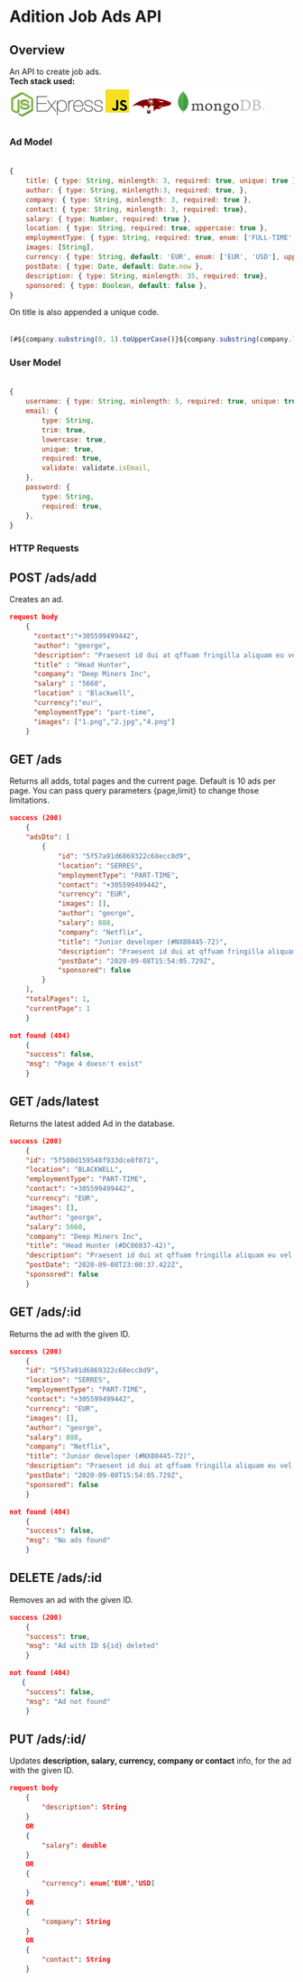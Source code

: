 # Adition Job Ads API

## Overview

An API to create job ads.</br>
**Tech stack used:**</br>
![Alt text](/screenshots/teckstack.png "1")

### Ad Model

```javascript

{
    title: { type: String, minlength: 3, required: true, unique: true },
    author: { type: String, minlength:3, required: true, },
    company: { type: String, minlength: 3, required: true },
    contact: { type: String, minlength: 3, required: true},
    salary: { type: Number, required: true },
    location: { type: String, required: true, uppercase: true },
    employmentType: { type: String, required: true, enum: ['FULL-TIME', 'PART-TIME', 'FREELANCE', 'INTERNSHIP'], uppercase: true },
    images: [String],
    currency: { type: String, default: 'EUR', enum: ['EUR', 'USD'], uppercase: true, required:true },
    postDate: { type: Date, default: Date.now },
    description: { type: String, minlength: 35, required: true},
    sponsored: { type: Boolean, default: false },
}
```

On title is also appended a unique code.

```javascript

(#${company.substring(0, 1).toUpperCase()}${company.substring(company.length - 1, company.length).toUpperCase()}${Date.now().toString().substring(5, 10)}-${Date.now().toString().substring(10, 12)})
```

### User Model

```javascript

{
    username: { type: String, minlength: 5, required: true, unique: true },
    email: {
        type: String,
        trim: true,
        lowercase: true,
        unique: true,
        required: true,
        validate: validate.isEmail,
    },
    password: {
        type: String,
        required: true,
    },
}
```

### HTTP Requests

## POST /ads/add

Creates an ad.

```json
request body
    {
      "contact":"+305599499442",
      "author": "george",
      "description": "Praesent id dui at qffuam fringilla aliquam eu vel nunc. Donec porta erat ut pharetra feugiat. Integer iaculis augue ac mattis tempus. Nam scelerisque vffffulputate libffeaaraaao eget luctus. Sed sit amet cursus purdus.",
      "title" : "Head Hunter",
      "company": "Deep Miners Inc",
      "salary" : "5660",
      "location" : "Blackwell",
      "currency":"eur",
      "employmentType": "part-time",
      "images": ["1.png","2.jpg","4.png"]
    }

```

## GET /ads

Returns all adds, total pages and the current page. Default is 10 ads per page. You can pass query parameters {page,limit} to change those limitations.

```json
success (200)
    {
    "adsDto": [
        {
            "id": "5f57a91d6869322c68ecc8d9",
            "location": "SERRES",
            "employmentType": "PART-TIME",
            "contact": "+305599499442",
            "currency": "EUR",
            "images": [],
            "author": "george",
            "salary": 888,
            "company": "Netflix",
            "title": "Junior developer (#NX80445-72)",
            "description": "Praesent id dui at qffuam fringilla aliquam eu vel nunc. Donec porta erat ut pharetra feugiat. Integer iaculis augue ac mattis tempus. Nam scelerisque vffffulputate libffeaaraaao eget luctus. Sed sit amet cursus purdus.",
            "postDate": "2020-09-08T15:54:05.729Z",
            "sponsored": false
        }
    ],
    "totalPages": 1,
    "currentPage": 1
    }
```

```json
not found (404)
    {
    "success": false,
    "msg": "Page 4 doesn't exist"
    }
```

## GET /ads/latest

Returns the latest added Ad in the database.

```json
success (200)
    {
    "id": "5f580d159548f933dce8f071",
    "location": "BLACKWELL",
    "employmentType": "PART-TIME",
    "contact": "+305599499442",
    "currency": "EUR",
    "images": [],
    "author": "george",
    "salary": 5660,
    "company": "Deep Miners Inc",
    "title": "Head Hunter (#DC06037-42)",
    "description": "Praesent id dui at qffuam fringilla aliquam eu vel nunc. Donec porta erat ut pharetra feugiat. Integer iaculis augue ac mattis tempus. Nam scelerisque vffffulputate libffeaaraaao eget luctus. Sed sit amet cursus purdus.",
    "postDate": "2020-09-08T23:00:37.422Z",
    "sponsored": false
    }
```

## GET /ads/:id

Returns the ad with the given ID.

```json
success (200)
    {
    "id": "5f57a91d6869322c68ecc8d9",
    "location": "SERRES",
    "employmentType": "PART-TIME",
    "contact": "+305599499442",
    "currency": "EUR",
    "images": [],
    "author": "george",
    "salary": 888,
    "company": "Netflix",
    "title": "Junior developer (#NX80445-72)",
    "description": "Praesent id dui at qffuam fringilla aliquam eu vel nunc. Donec porta erat ut pharetra feugiat. Integer iaculis augue ac mattis tempus. Nam scelerisque vffffulputate libffeaaraaao eget luctus. Sed sit amet cursus purdus.",
    "postDate": "2020-09-08T15:54:05.729Z",
    "sponsored": false
    }
```

```json
not found (404)
    {
    "success": false,
    "msg": "No ads found"
    }
```

## DELETE /ads/:id

Removes an ad with the given ID.

```json
success (200)
    {
    "success": true,
    "msg": "Ad with ID ${id} deleted"
    }
```

```json
not found (404)
   {
    "success": false,
    "msg": "Ad not found"
    }
```

## PUT /ads/:id/

Updates **description, salary, currency, company or contact** info, for the ad with the given ID.

```json
request body
    {
        "description": String
    }
    OR
    {
        "salary": double
    }
    OR
    {
        "currency": enum['EUR','USD]
    }
    OR
    {
        "company": String
    }
    OR
    {
        "contact": String
    }
```
